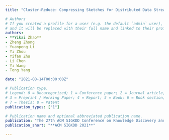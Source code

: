 ```yaml
---
title: "Cluster-Reduce: Compressing Sketches for Distributed Data Streams"

# Authors
# If you created a profile for a user (e.g. the default `admin` user), write the username (folder name) here 
# and it will be replaced with their full name and linked to their profile.
authors:
- **Yikai Zhao**
- Zheng Zhong
- Yuanpeng Li
- Yi Zhou
- Yifan Zhu
- Li Chen
- Yi Wang
- Tong Yang

date: "2021-08-14T00:00:00Z"

# Publication type.
# Legend: 0 = Uncategorized; 1 = Conference paper; 2 = Journal article;
# 3 = Preprint / Working Paper; 4 = Report; 5 = Book; 6 = Book section;
# 7 = Thesis; 8 = Patent
publication_types: ["1"]

# Publication name and optional abbreviated publication name.
publication: "The 27th ACM SIGKDD Conference on Knowledge Discovery and Data Mining"
publication_short: "**ACM SIGKDD 2021**"

---
```

